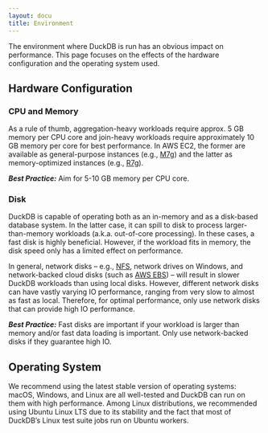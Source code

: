 ```yaml
---
layout: docu
title: Environment
---
```


The environment where DuckDB is run has an obvious impact on performance. This page focuses on the effects of the hardware configuration and the operating system used.

## Hardware Configuration

### CPU and Memory

As a rule of thumb, aggregation-heavy workloads require approx. 5 GB memory per CPU core and join-heavy workloads require approximately 10 GB memory per core for best performance.
In AWS EC2, the former are available as general-purpose instances (e.g., [M7g](https://aws.amazon.com/ec2/instance-types/m7g/))
and the latter as memory-optimized instances (e.g., [R7g](https://aws.amazon.com/ec2/instance-types/r7g/)).

_**Best Practice:**_ Aim for 5-10 GB memory per CPU core.

### Disk

DuckDB is capable of operating both as an in-memory and as a disk-based database system. In the latter case, it can spill to disk to process larger-than-memory workloads (a.k.a. out-of-core processing). In these cases, a fast disk is highly beneficial. However, if the workload fits in memory, the disk speed only has a limited effect on performance.

In general, network disks – e.g., [NFS](https://en.wikipedia.org/wiki/Network_File_System), network drives on Windows, and network-backed cloud disks (such as [AWS EBS](https://aws.amazon.com/ebs/)) – will result in slower DuckDB workloads than using local disks. However, different network disks can have vastly varying IO performance, ranging from very slow to almost as fast as local. Therefore, for optimal performance, only use network disks that can provide high IO performance.

_**Best Practice:**_ Fast disks are important if your workload is larger than memory and/or fast data loading is important. Only use network-backed disks if they guarantee high IO.

## Operating System

We recommend using the latest stable version of operating systems: macOS, Windows, and Linux are all well-tested and DuckDB can run on them with high performance. Among Linux distributions, we recommended using Ubuntu Linux LTS due to its stability and the fact that most of DuckDB’s Linux test suite jobs run on Ubuntu workers.
